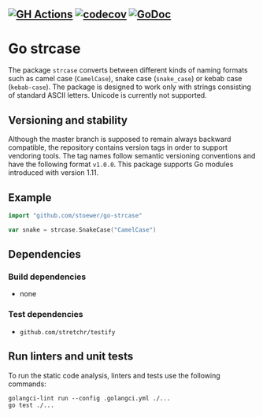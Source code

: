 [![GH Actions](https://github.com/stoewer/go-strcase/actions/workflows/lint-test.yml/badge.svg?branch=master)](https://github.com/stoewer/go-strcase/actions)
[![codecov](https://codecov.io/github/stoewer/go-strcase/branch/master/graph/badge.svg?token=c0UokYnop5)](https://codecov.io/github/stoewer/go-strcase)
[![GoDoc](https://godoc.org/github.com/stoewer/go-strcase?status.svg)](https://pkg.go.dev/github.com/stoewer/go-strcase)
---

Go strcase
==========

The package `strcase` converts between different kinds of naming formats such as camel case 
(`CamelCase`), snake case (`snake_case`) or kebab case (`kebab-case`).
The package is designed to work only with strings consisting of standard ASCII letters. 
Unicode is currently not supported.

Versioning and stability
------------------------

Although the master branch is supposed to remain always backward compatible, the repository
contains version tags in order to support vendoring tools.
The tag names follow semantic versioning conventions and have the following format `v1.0.0`.
This package supports Go modules introduced with version 1.11.

Example
-------

```go
import "github.com/stoewer/go-strcase"

var snake = strcase.SnakeCase("CamelCase")
```

Dependencies
------------

### Build dependencies

* none

### Test dependencies

* `github.com/stretchr/testify`

Run linters and unit tests
-------------------------- 

To run the static code analysis, linters and tests use the following commands:

```
golangci-lint run --config .golangci.yml ./...
go test ./...
```
